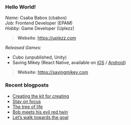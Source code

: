 ### Hello World!

*Name:* Csaba Babos (cbabos)<br>
*Job:* Frontend Developer (EPAM)<br>
*Hobby:* Game Developer (Uplezz)
> **Website**: https://uplezz.com

*Released Games:* 
 - Cubo (unpublished, Unity)
 - Saving Mikey (React Native, available on [iOS](https://apps.apple.com/us/app/saving-mikey/id1128194708) / [Android](https://play.google.com/store/apps/details?id=com.savingmikey))<br>
 > **Website:** https://savingmikey.com
 
### Recent blogposts
<!-- BLOG-POST-LIST:START -->
- [Creating the kit for creating](https://uplezz.com/2020/10/30/creating-the-kit-for-creating/)
- [Stay on focus](https://yourweb.hu/2020/10/23/stay-on-focus/)
- [The tree of life](https://uplezz.com/2020/10/23/the-tree-of-life/)
- [Bob meets his evil red twin](https://uplezz.com/2020/10/18/bob-meets-his-evil-red-twin/)
- [Let’s walk towards the goal](https://uplezz.com/2020/10/13/lets-walk-towards-the-goal/)
<!-- BLOG-POST-LIST:END -->
